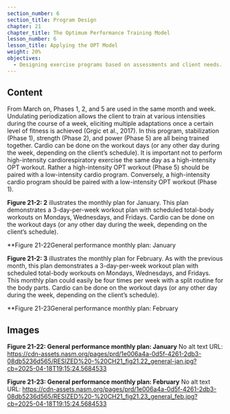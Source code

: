 ```yaml
---
section_number: 6
section_title: Program Design
chapter: 21
chapter_title: The Optimum Performance Training Model
lesson_number: 6
lesson_title: Applying the OPT Model
weight: 20%
objectives:
  - Designing exercise programs based on assessments and client needs.
---
```


## Content
From March on, Phases 1, 2, and 5 are used in the same month and week. Undulating periodization allows the client to train at various intensities during the course of a week, eliciting multiple adaptations once a certain level of fitness is achieved (Grgic et al., 2017). In this program, stabilization (Phase 1), strength (Phase 2), and power (Phase 5) are all being trained together. Cardio can be done on the workout days (or any other day during the week, depending on the client’s schedule). It is important not to perform high-intensity cardiorespiratory exercise the same day as a high-intensity OPT workout. Rather a high-intensity OPT workout (Phase 5) should be paired with a low-intensity cardio program. Conversely, a high-intensity cardio program should be paired with a low-intensity OPT workout (Phase 1).

**Figure 21-2: 2** illustrates the monthly plan for January. This plan demonstrates a 3-day-per-week workout plan with scheduled total-body workouts on Mondays, Wednesdays, and Fridays. Cardio can be done on the workout days (or any other day during the week, depending on the client’s schedule).

**Figure 21-22General performance monthly plan: January

**Figure 21-2: 3** illustrates the monthly plan for February. As with the previous month, this plan demonstrates a 3-day-per-week workout plan with scheduled total-body workouts on Mondays, Wednesdays, and Fridays. This monthly plan could easily be four times per week with a split routine for the body parts. Cardio can be done on the workout days (or any other day during the week, depending on the client’s schedule).

**Figure 21-23General performance monthly plan: February

## Images

**Figure 21-22: General performance monthly plan: January**
No alt text
URL: https://cdn-assets.nasm.org/pages/prd/1e006a4a-0d5f-4261-2db3-08db5236d565/RESIZED%20-%20CH21_fig21.22_general-jan.jpg?cb=2025-04-18T19:15:24.5684533

**Figure 21-23: General performance monthly plan: February**
No alt text
URL: https://cdn-assets.nasm.org/pages/prd/1e006a4a-0d5f-4261-2db3-08db5236d565/RESIZED%20-%20CH21_fig21.23_general_feb.jpg?cb=2025-04-18T19:15:24.5684533
